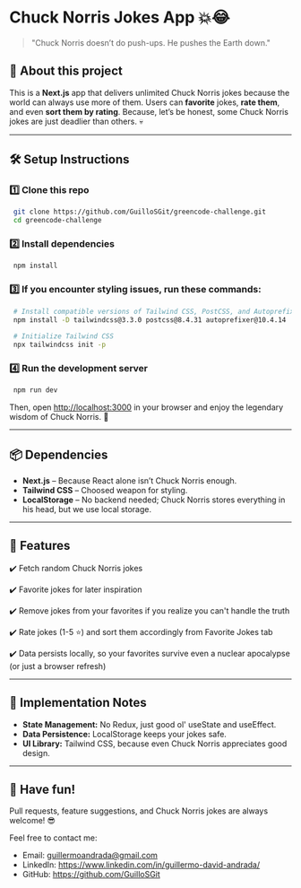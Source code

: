 # Chuck Norris Jokes App 💥😂

> "Chuck Norris doesn’t do push-ups. He pushes the Earth down."

## 🚀 About this project
This is a **Next.js** app that delivers unlimited Chuck Norris jokes because the world can always use more of them. Users can **favorite** jokes, **rate them**, and even **sort them by rating**. Because, let’s be honest, some Chuck Norris jokes are just deadlier than others. 💀

---

## 🛠 Setup Instructions

### 1️⃣ Clone this repo
```sh
 git clone https://github.com/GuilloSGit/greencode-challenge.git
 cd greencode-challenge
```

### 2️⃣ Install dependencies
```sh
 npm install
```

### 3️⃣ If you encounter styling issues, run these commands:
```sh
 # Install compatible versions of Tailwind CSS, PostCSS, and Autoprefixer
 npm install -D tailwindcss@3.3.0 postcss@8.4.31 autoprefixer@10.4.14
 
 # Initialize Tailwind CSS
 npx tailwindcss init -p
```

### 4️⃣ Run the development server
```sh
 npm run dev
```
Then, open [http://localhost:3000](http://localhost:3000) in your browser and enjoy the legendary wisdom of Chuck Norris. 🥋

---

## 📦 Dependencies
- **Next.js** – Because React alone isn’t Chuck Norris enough.
- **Tailwind CSS** – Choosed weapon for styling.
- **LocalStorage** – No backend needed; Chuck Norris stores everything in his head, but we use local storage.

---

## 🎯 Features
✔️ Fetch random Chuck Norris jokes

✔️ Favorite jokes for later inspiration

✔️ Remove jokes from your favorites if you realize you can't handle the truth

✔️ Rate jokes (1-5 ⭐) and sort them accordingly from Favorite Jokes tab

✔️ Data persists locally, so your favorites survive even a nuclear apocalypse (or just a browser refresh)

---

## 📝 Implementation Notes
- **State Management:** No Redux, just good ol' useState and useEffect.
- **Data Persistence:** LocalStorage keeps your jokes safe.
- **UI Library:** Tailwind CSS, because even Chuck Norris appreciates good design.

---

## 🎉 Have fun!
Pull requests, feature suggestions, and Chuck Norris jokes are always welcome! 😎

Feel free to contact me:

- Email: guillermoandrada@gmail.com
- LinkedIn: https://www.linkedin.com/in/guillermo-david-andrada/
- GitHub: https://github.com/GuilloSGit
